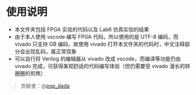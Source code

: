 # 使用说明
- 本文件夹包括 FPGA 实验的代码以及 Lab6 仿真实验的结果
- 由于本人使用 vscode 编写 FPGA 代码，所以使用的是 UTF-8 编码，而 vivado 只支持 GB 编码，故使用 vivado 打开本文件夹的代码时，中文注释部分会出现乱码，属正常现象
- 可以自行将 Verilog 的编辑器从 vivado 改成 vscode，而编译等功能仍由 vivado 完成，可获得美观舒适的代码编写体验（但仍需要受 vivado 漫长的转圈圈的煎熬）
>贡献者：@[psp_dada](https://github.com/pspdada)